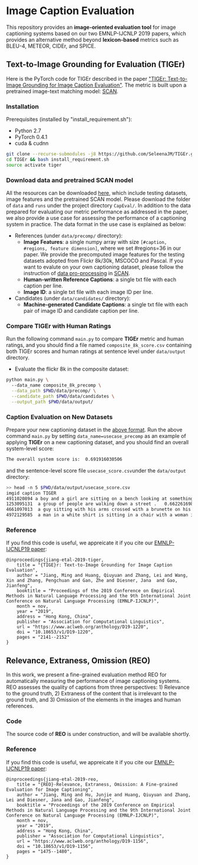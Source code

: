 # Image Caption Evaluation
This repository provides an **image-oriented evaluation tool** for image captioning systems based on our two EMNLP-IJCNLP 2019 papers, which provides an alternative method beyond **lexicon-based** metrics such as BLEU-4, METEOR, CIDEr, and SPICE.

## Text-to-Image Grounding for Evaluation (TIGEr)
Here is the PyTorch code for TIGEr described in the paper ["TIGEr: Text-to-Image Grounding for Image Caption Evaluation"](https://www.aclweb.org/anthology/D19-1220.pdf). The metric is built upon a pretrained image-text matching model: [SCAN](http://www.dropwizard.io/1.0.2/docs/).

### Installation
Prerequisites (installed by "install_requirement.sh"):
* Python 2.7
* PyTorch 0.4.1
* cuda & cudnn
```bash
git clone --recurse-submodules -j8 https://github.com/SeleenaJM/TIGEr.git
cd TIGEr && bash install_requirement.sh
source activate tiger
```

### Download data and pretrained SCAN model
All the resources can be downloaded [here](https://drive.google.com/drive/folders/11eMgUHUD_6LLK9JmiiWCbuHjh0u2OgA1?usp=sharing), which include testing datasets, image features and the pretrained SCAN model. Please download the folder of `data` and `runs` under the project directory `CapEval/`. In addition to the data prepared for evaluating our metric performance as addressed in the paper, we also provide a use case for assessing the performance of a captioning system in practice. The data format in the use case is explained as below:
* References (under `data/precomp/` directory):
  * **Image Features**: a single numpy array with size `[#caption, #regions, feature dimension]`, where we set #regions=36 in our paper. We provide the precomputed image features for the testing datasets adopted from Flickr 8k/30k, MSCOCO and Pascal. If you want to evalute on your own captioning dataset, please follow the instruction of [data pro-processing](https://github.com/kuanghuei/SCAN#data-pre-processing-optional) in [SCAN](http://www.dropwizard.io/1.0.2/docs/).
  * **Human-written Reference Captions**: a single txt file with each caption per line.
  * **Image ID**: a single txt file with each image ID per line.
* Candidates (under `data/candidates/` directory):
  * **Machine-generated Candidate Captions**: a single txt file with each pair of image ID and candidate caption per line.

### Compare TIGEr with Human Ratings
Run the following command `main.py` to compare **TIGEr** metric and human ratings, and you should find a file named `composite_8k_score.csv` containing both TIGEr scores and human ratings at sentence level under `data/output` directory.
* Evaluate the flickr 8k in the composite dataset:
```bash
python main.py \ 
  --data_name composite_8k_precomp \
  --data_path $PWD/data/precomp/ \
  --candidate_path $PWD/data/candidates \
  --output_path $PWD/data/output/
```

### Caption Evaluation on New Datasets
Prepare your new captioning dataset in the [above format](#download-data-and-pretrained-scan-model). Run the above command `main.py` by setting `data_name=usecase_precomp` as an example of applying **TIGEr** on a new captioning dataset, and you should find an overall system-level score:
```bash
The overall system score is:  0.691916030506
```
and the sentence-level score file `usecase_score.csv`under the `data/output` directory:
```bash
>> head -n 5 $PWD/data/output/usecase_score.csv
imgid caption TIGER
4911020894 a boy and a girl are sitting on a bench looking at something they each have in a small paper cup .	0.768561861936
1253095131	a group of people are walking down a street .	0.662261698141
4661097013	a guy sitting with his arms crossed with a brunette on his left .	0.63660359163
4972129585	a man in a white shirt is sitting in a chair with a woman in a white shirt .	0.630412890176
```

### Reference
If you find this code is useful, we appreicate it if you cite our [EMNLP-IJCNLP19 paper](https://www.aclweb.org/anthology/D19-1220):
```
@inproceedings{jiang-etal-2019-tiger,
    title = "{TIGE}r: Text-to-Image Grounding for Image Caption Evaluation",
    author = "Jiang, Ming and Huang, Qiuyuan and Zhang, Lei and Wang, Xin and Zhang, Pengchuan and Gan, Zhe and Diesner, Jana  and Gao, Jianfeng",
    booktitle = "Proceedings of the 2019 Conference on Empirical Methods in Natural Language Processing and the 9th International Joint Conference on Natural Language Processing (EMNLP-IJCNLP)",
    month = nov,
    year = "2019",
    address = "Hong Kong, China",
    publisher = "Association for Computational Linguistics",
    url = "https://www.aclweb.org/anthology/D19-1220",
    doi = "10.18653/v1/D19-1220",
    pages = "2141--2152"
}
```

## Relevance, Extraness, Omission (REO)
In this work, we present a fine-grained evaluation method REO for automatically measuring the performance of image captioning systems. REO assesses the quality of captions from three perspectives: 1) Relevance to the ground truth, 2) Extraness of the content that is irrelevant to the ground truth, and 3) Omission of the elements in the images and human references.

### Code
The source code of **REO** is under construction, and will be available shortly.

### Reference
If you find this code is useful, we appreicate it if you cite our [EMNLP-IJCNLP19 paper](https://www.aclweb.org/anthology/D19-1156):
```
@inproceedings{jiang-etal-2019-reo,
    title = "{REO}-Relevance, Extraness, Omission: A Fine-grained Evaluation for Image Captioning",
    author = "Jiang, Ming and Hu, Junjie and Huang, Qiuyuan and Zhang, Lei and Diesner, Jana and Gao, Jianfeng",
    booktitle = "Proceedings of the 2019 Conference on Empirical Methods in Natural Language Processing and the 9th International Joint Conference on Natural Language Processing (EMNLP-IJCNLP)",
    month = nov,
    year = "2019",
    address = "Hong Kong, China",
    publisher = "Association for Computational Linguistics",
    url = "https://www.aclweb.org/anthology/D19-1156",
    doi = "10.18653/v1/D19-1156",
    pages = "1475--1480",
}
```
